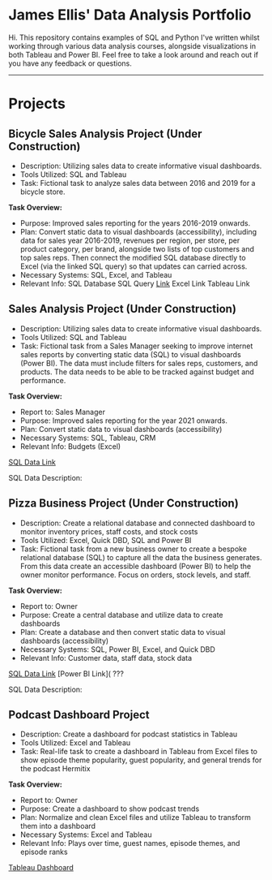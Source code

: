 # James Ellis' Data Analysis Portfolio

Hi. This repository contains examples of SQL and Python I've written whilst working through various data analysis courses, alongside visualizations in both Tableau and Power BI. Feel free to take a look around and reach out if you have any feedback or questions.

---
# Projects

## Bicycle Sales Analysis Project (Under Construction)

- Description: Utilizing sales data to create informative visual dashboards.
- Tools Utilized: SQL and Tableau
- Task: Fictional task to analyze sales data between 2016 and 2019 for a bicycle store.

**Task Overview:**
* Purpose: Improved sales reporting for the years 2016-2019 onwards.
* Plan: Convert static data to visual dashboards (accessibility), including data for sales year 2016-2019, revenues per region, per store, per product category, per brand, alongside two lists of top customers and top sales reps. Then connect the modified SQL database directly to Excel (via the linked SQL query) so that updates can carried across. 
* Necessary Systems: SQL, Excel, and Tableau
* Relevant Info: SQL Database
SQL Query [Link](https://github.com/jdedata/James-Ellis---DA-Portfolio/blob/main/BicycleSQLquery.sql)
Excel Link
Tableau Link

## Sales Analysis Project (Under Construction)

- Description: Utilizing sales data to create informative visual dashboards.
- Tools Utilized: SQL and Tableau
- Task: Fictional task from a Sales Manager seeking to improve internet sales reports by converting static data (SQL) to visual dashboards (Power BI). The data must include filters for sales reps, customers, and products. The data needs to be able to be tracked against budget and performance. 

**Task Overview:**
* Report to: Sales Manager
* Purpose: Improved sales reporting for the year 2021 onwards.
* Plan: Convert static data to visual dashboards (accessibility)
* Necessary Systems: SQL, Tableau, CRM
* Relevant Info: Budgets (Excel)

[SQL Data Link](SalesAnalysisSQL)

SQL Data Description:

## Pizza Business Project (Under Construction)

- Description: Create a relational database and connected dashboard to monitor inventory prices, staff costs, and stock costs
- Tools Utilized: Excel, Quick DBD, SQL and Power BI
- Task: Fictional task from a new business owner to create a bespoke relational database (SQL) to capture all the data the business generates. From this data create an accessible dashboard (Power BI) to help the owner monitor performance. Focus on orders, stock levels, and staff.

**Task Overview:**
* Report to: Owner
* Purpose: Create a central database and utilize data to create dashboards
* Plan: Create a database and then convert static data to visual dashboards (accessibility)
* Necessary Systems: SQL, Power BI, Excel, and Quick DBD
* Relevant Info: Customer data, staff data, stock data

[SQL Data Link](https://github.com/jdedata/James-Ellis---DA-Portfolio/blob/main/SalesAnalysisPizza.sql)
[Power BI Link]( ??? 

SQL Data Description:

## Podcast Dashboard Project

- Description: Create a dashboard for podcast statistics in Tableau
- Tools Utilized: Excel and Tableau
- Task: Real-life task to create a dashboard in Tableau from Excel files to show episode theme popularity, guest popularity, and general trends for the podcast Hermitix

**Task Overview:**
* Report to: Owner
* Purpose: Create a dashboard to show podcast trends
* Plan: Normalize and clean Excel files and utilize Tableau to transform them into a dashboard
* Necessary Systems: Excel and Tableau
* Relevant Info: Plays over time, guest names, episode themes, and episode ranks

[Tableau Dashboard](https://public.tableau.com/app/profile/james.ellis6768/viz/PodcastDashboard/MainDashboard?publish=yes)



